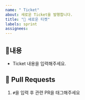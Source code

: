 ```yaml
---
name: " Ticket"
about: 새로운 Ticket을 발행합니다.
title: "🎫 새로운 티켓"
labels: sprint
assignees:
---
```


## 📍내용

- Ticket 내용을 입력해주세요.

## 📍 Pull Requests

1. `#`을 입력 후 관련 PR을 태그해주세요
